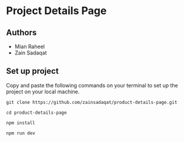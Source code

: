 # Project Details Page      
 
## Authors     
- Mian Raheel         
- Zain Sadaqat         

## Set up project    
Copy and paste the following commands on your terminal to set up the project on your local machine.  

```
git clone https://github.com/zainsadaqat/product-details-page.git
```

```
cd product-details-page
```

```
npm install
```

```
npm run dev
```
